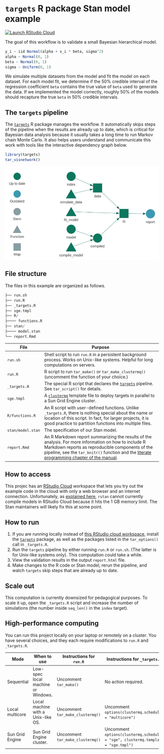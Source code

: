 
# `targets` R package Stan model example

[![Launch RStudio
Cloud](https://img.shields.io/badge/RStudio-Cloud-blue)](https://rstudio.cloud/project/1430719/)

The goal of this workflow is to validate a small Bayesian hierarchical
model.

``` r
y_i ~ iid Normal(alpha + x_i * beta, sigma^2)
alpha ~ Normal(0, 1)
beta ~ Normal(0, 1)
sigma ~ Uniform(0, 1)
```

We simulate multiple datasets from the model and fit the model on each
dataset. For each model fit, we determine if the 50% credible interval
of the regression coefficient `beta` contains the true value of `beta`
used to generate the data. If we implemented the model correctly,
roughly 50% of the models should recapture the true `beta` in 50%
credible intervals.

## The `targets` pipeline

The [`targets`](https://github.com/wlandau/targets) R package manages
the workflow. It automatically skips steps of the pipeline when the
results are already up to date, which is critical for Bayesian data
analysis because it usually takes a long time to run Markov chain Monte
Carlo. It also helps users understand and communicate this work with
tools like the interactive dependency graph below.

``` r
library(targets)
tar_visnetwork()
```

![](./images/graph.png)

## File structure

The files in this example are organized as follows.

``` r
├── run.sh
├── run.R
├── _targets.R
├── sge.tmpl
├── R/
├──── functions.R
├── stan/
├──── model.stan
└── report.Rmd
```

| File              | Purpose                                                                                                                                                                                                                                                                                           |
| ----------------- | ------------------------------------------------------------------------------------------------------------------------------------------------------------------------------------------------------------------------------------------------------------------------------------------------- |
| `run.sh`          | Shell script to run `run.R` in a persistent background process. Works on Unix-like systems. Helpful for long computations on servers.                                                                                                                                                             |
| `run.R`           | R script to run `tar_make()` or `tar_make_clustermq()` (uncomment the function of your choice.)                                                                                                                                                                                                   |
| `_targets.R`      | The special R script that declares the [`targets`](https://github.com/wlandau/targets) pipeline. See `tar_script()` for details.                                                                                                                                                                  |
| `sge.tmpl`        | A [`clustermq`](https://github.com/mschubert/clustermq) template file to deploy targets in parallel to a Sun Grid Engine cluster.                                                                                                                                                                 |
| `R/functions.R`   | An R script with user-defined functions. Unlike `_targets.R`, there is nothing special about the name or location of this script. In fact, for larger projects, it is good practice to partition functions into multiple files.                                                                   |
| `stan/model.stan` | The specification of our Stan model.                                                                                                                                                                                                                                                              |
| `report.Rmd`      | An R Markdown report summarizing the results of the analysis. For more information on how to include R Markdown reports as reproducible components of the pipeline, see the `tar_knitr()` function and the [literate programming chapter of the manual](https://wlandau.github.io/literate.html). |

## How to access

This projec has an [RStudio
Cloud](https://rstudio.cloud/project/1430719/) workspace that lets you
try out the example code in the cloud with only a web browser and an
internet connection. Unfortunately, as [explained
here](https://community.rstudio.com/t/stan-on-rstudio-cloud-not-working/49224/3),
`rstan` cannot currently compile models in RStudio Cloud because it hits
the 1 GB memory limit. The Stan maintainers will likely fix this at some
point.

## How to run

1.  If you are running locally instead of [this RStudio cloud
    workspace](https://rstudio.cloud/project/1430719/), install the
    [`targets`](https://github.com/wlandau/targets) package, as well as
    the packages listed in the `tar_options()` call in `_targets.R`.
2.  Run the `targets` pipeline by either running `run.R` or `run.sh`.
    (The latter is for Unix-like systems only). This computation could
    take a while.
3.  View the validation results in the output `report.html` file.
4.  Make changes to the R code or Stan model, rerun the pipeline, and
    watch `targets` skip steps that are already up to date.

## Scale out

This computation is currently downsized for pedagogical purposes. To
scale it up, open the `_targets.R` script and increase the number of
simulations (the number inside `seq_len()` in the `index` target).

## High-performance computing

You can run this project locally on your laptop or remotely on a
cluster. You have several choices, and they each require modifications
to `run.R` and
`_targets.R`.

| Mode            | When to use                        | Instructions for `run.R`         | Instructions for `_targets.R`                                                     |
| --------------- | ---------------------------------- | -------------------------------- | --------------------------------------------------------------------------------- |
| Sequential      | Low-spec local machine or Windows. | Uncomment `tar_make()`           | No action required.                                                               |
| Local multicore | Local machine with a Unix-like OS. | Uncomment `tar_make_clustermq()` | Uncomment `options(clustermq.scheduler = "multicore")`                            |
| Sun Grid Engine | Sun Grid Engine cluster.           | Uncomment `tar_make_clustermq()` | Uncomment `options(clustermq.scheduler = "sge", clustermq.template = "sge.tmpl")` |
